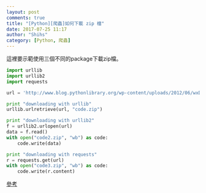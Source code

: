 ```yaml
---
layout: post
comments: true
title: "[Python][爬蟲]如何下載 zip 檔"
date: 2017-07-25 11:17
author: "Shihs"
category: [Python, 爬蟲]
---
```


這裡要示範使用三個不同的package下載zip檔。

```python
import urllib
import urllib2
import requests

url = 'http://www.blog.pythonlibrary.org/wp-content/uploads/2012/06/wxDbViewer.zip'

print "downloading with urllib"
urllib.urlretrieve(url, "code.zip")

print "downloading with urllib2"
f = urllib2.urlopen(url)
data = f.read()
with open("code2.zip", "wb") as code:
    code.write(data)

print "downloading with requests"
r = requests.get(url)
with open("code3.zip", "wb") as code:
    code.write(r.content)

```

[參考](https://dzone.com/articles/how-download-file-python)